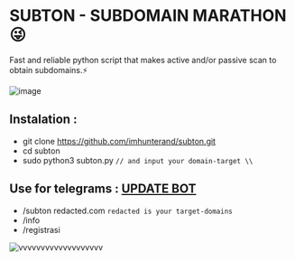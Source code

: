 # SUBTON - SUBDOMAIN MARATHON 😜
Fast and reliable python script that makes active and/or passive scan to obtain subdomains.⚡


![image](https://user-images.githubusercontent.com/109766416/182905362-68bb99d2-a5fc-4163-a9b7-a1f2ef0b4e75.png)

## Instalation :
  * git clone https://github.com/imhunterand/subton.git
  * cd subton
  * sudo python3 subton.py ``// and input your domain-target \\``

## Use for telegrams : [UPDATE BOT](https://t.me/subton_bot)
  * /subton redacted.com ``redacted is your target-domains``
  * /info
  * /registrasi
  
![vvvvvvvvvvvvvvvvvvv](https://user-images.githubusercontent.com/109766416/183224655-f52b5052-f29c-49ec-ba13-637ef49a81b1.gif)
